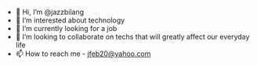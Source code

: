 - 👋 Hi, I’m @jazzbilang
- 👀 I’m interested about technology
- 🌱 I’m currently looking for a job
- 💞️ I’m looking to collaborate on techs that will greatly affect our everyday life
- 📫 How to reach me - jfeb20@yahoo.com

<!---
jazzbilang/jazzbilang is a ✨ special ✨ repository because its `README.md` (this file) appears on your GitHub profile.
You can click the Preview link to take a look at your changes.
--->
